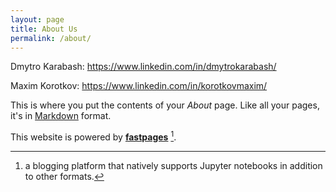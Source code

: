 ```yaml
---
layout: page
title: About Us
permalink: /about/
---
```


Dmytro Karabash: https://www.linkedin.com/in/dmytrokarabash/

Maxim Korotkov: https://www.linkedin.com/in/korotkovmaxim/


This is where you put the contents of your *About* page. Like all your pages, it's in [Markdown](https://guides.github.com/features/mastering-markdown/) format.

This website is powered by **[fastpages](https://github.com/fastai/fastpages)** [^1].



[^1]:a blogging platform that natively supports Jupyter notebooks in addition to other formats.

